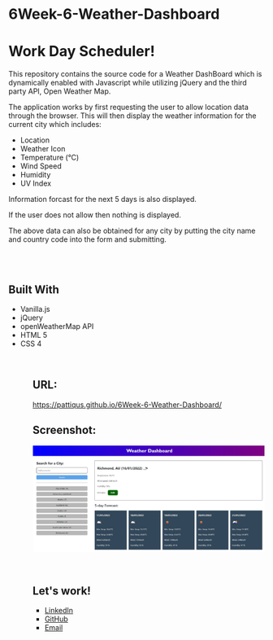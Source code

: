 # 6Week-6-Weather-Dashboard
<h1>Work Day Scheduler!</h1>
<body>
This repository contains the source code for a Weather DashBoard which is dynamically enabled with Javascript while utilizing jQuery and the third party API, Open Weather Map.

The application works by first requesting the user to allow location data through the browser. This will then display the weather information for the current city which includes:
<ul>
    <li>Location</li>
    <li>Weather Icon</li>
    <li>Temperature (°C)</li>
    <li>Wind Speed</li>
    <li>Humidity</li>
    <li>UV Index</li>
</ul>

Information forcast for the next 5 days is also displayed.

If the user does not allow then nothing is displayed.

The above data can also be obtained for any city by putting the city name and country code into the form and submitting.


<br/>
<br/>

<h2>Built With</h2>
<ul>
    <li>Vanilla.js</li>
    <li>jQuery</li>
    <li>openWeatherMap API</li>
    <li>HTML 5</li>
    <li>CSS 4</li>
<ul>

<br/>
<h2>URL:</h2>

https://pattiqus.github.io/6Week-6-Weather-Dashboard/

<h2>Screenshot:</h2>

![Week6-WorkDayScheduler-Screenshot](/assets/img/6Week6-weatherDashboard-Screenshot.JPG)

</br>

<h2>Let's work!</h2>
<ul>
    <li><a href = https://www.linkedin.com/in/patrick-brown-52553410a>LinkedIn</li>
    <li><a href = https://github.com/Pattiqus>GitHub</li>
    <li><a href = Patticus.tv@gmail.com>Email</li>
</ul>